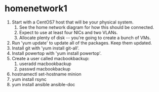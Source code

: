 # homenetwork1
1. Start with a CentOS7 host that will be your physical system.
   1. See the home network diagram for how this should be connected.
   1. Expect to use at least four NICs and two VLANs.
   1. Allocate plenty of disk -- you're going to create a bunch of VMs.
1. Run 'yum update' to update all of the packages.  Keep them updated.
1. Install git with 'yum install git-all'.
1. Install powertop with 'yum install powertop'.
1. Create a user called macbookbackup:
   1. useradd macbookbackup
   1. passwd macbookbackup
1. hostnamectl set-hostname minion
1. yum install rsync
1. yum install ansible ansible-doc
